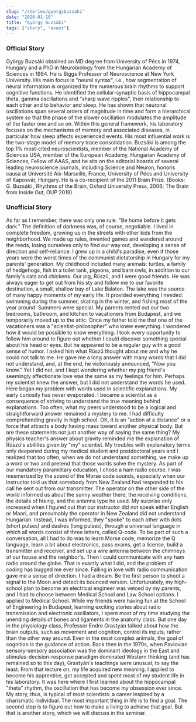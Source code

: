 ```yaml
---
slug: "/stories/gyorgybuzsaki"
date: "2020-01-10"
title: "György Buzsáki"
tags: ["story", "event"]
---
```

### Official Story
György Buzsáki obtained an MD degree from University of Pécs in 1974, Hungary and a PhD in Neurobiology from the Hungarian Academy of Sciences in 1984. He is Biggs Professor of Neuroscience at New York University. His main focus is "neural syntax", i.e., how segmentation of neural information is organized by the numerous brain rhythms to support cognitive functions. He identified the cellular-synaptic basis of hippocampal theta, gamma oscillations and "sharp wave ripples", their relationship to each other and to behavior and sleep. He has shown that neuronal oscillations span several orders of magnitude in time and form a hierarchical system so that the phase of the slower oscillation modulates the amplitude of the faster one and so on. Within this general framework, his laboratory focuses on the mechanisms of memory and associated diseases, in particular how sleep affects experienced events. His most influential work is the two-stage model of memory trace consolidation. Buzsáki is among the top 1% most-cited neuroscientists, member of the National Academy of Sciences USA, member of the European Academy, Hungarian Academy of Sciences, Fellow of AAAS, and he sits on the editorial boards of several leading neuroscience journals, including Science and Neuron, honoris causa at Université Aix-Marseille, France, University of Pécs and University of Kaposvár, Hungary. He is a co-recipient of the 2011 Brain Prize. (Books: G. Buzsáki , Rhythms of the Brain, Oxford University Press, 2006; The Brain from Inside Out, OUP 2019)

### Unofficial Story
As far as I remember, there was only one rule. "Be home before it gets dark." The definition of darkness was, of course, negotiable. I lived in complete freedom, growing up in the streets with other kids from the neighborhood. We made up rules, invented games and wandered around the reeds, losing ourselves only to find our way out, developing a sense of direction and self-reliance. I grew up in a child's paradise, even if those years were the worst times of the communist dictatorship in Hungary for my parents' generation. My childhood included many animals: turtles, a family of hedgehogs, fish in a toilet tank, pigeons, and barn owls, in addition to our family's cats and chickens. Our pig, Rüszü, and I were good friends. He was always eager to get out from his sty and follow me to our favorite destination, a small, shallow bay of Lake Balaton. The lake was the source of many happy moments of my early life. It provided everything I needed: swimming during the summer, skating in the winter, and fishing most of the year around. Summers were special. My parents rented out our two bedrooms, bathroom, and kitchen to vacationers from Budapest, and we temporarily moved up to the attic. Once my father told me that one of the vacationers was a "scientist-philosopher" who knew everything. I wondered how it would be possible to know everything. I took every opportunity to follow him around to figure out whether I could discover something special about his head or eyes. But he appeared to be a regular guy with a good sense of humor. I asked him what Rüszü thought about me and why he could not talk to me. He gave me a long answer with many words that I did not understand, and, at the end, he victoriously announced, "Now you know." Yet I did not, and I kept wondering whether my pig friend's seemingly affectionate love was the same as my feelings for him. Perhaps my scientist knew the answer, but I did not understand the words he used. Here began my problem with words used in scientific explanations. My early curiosity has never evaporated. I became a scientist as a consequence of striving to understand the true meaning behind explanations. Too often, what my peers understood to be a logical and straightforward answer remained a mystery to me. I had difficulty comprehending gravity in high school. OK, it is an "action at a distance" or a force that attracts a body having mass toward another physical body. But are these statements not just another way of saying the same thing? My physics teacher's answer about gravity reminded me the explanation of Rüszü's abilities given by "my" scientist. My troubles with explanatory terms only deepened during my medical student and postdoctoral years and I realized that too often, when we do not understand something, we make up a word or two and pretend that those words solve the mystery. As part of our mandatory paramilitary education, I chose a ham radio course. I was mesmerized by the sound of the Morse code sounds, especially when our instructor told us that somebody from New Zealand had responded to his call he sent out from our transmitter. The operator on the other side of the world informed us about the sunny weather there, the receiving conditions, the details of his rig, and the antenna type he used. My surprise only increased when I figured out that our instructor did not speak either English or Maori, and presumably the operator in New Zealand did not understand Hungarian. Instead, I was informed, they "spoke" to each other with dots (short pulses) and dashes (long pulses), through a universal language in which all words consist of three letters, called Q-code. To be part of such a conversation, all I had to do was to learn Morse code, memorize the Q language, learn a bit about electronics, pass exams, get a license, build a transmitter and receiver, and set up a wire antenna between the chimneys of our house and the neighbor's. Then I could communicate with any ham radio around the globe. That is exactly what I did, and the problem of coding has bugged me ever since. Falling in love with radio communication gave me a sense of direction. I had a dream. Be the first person to shoot a signal to the Moon and detect its bounced version. Unfortunately, my high-school plan to become an electrical engineer was vetoed by my parents, and I had to choose between Medical School and Law School options. I applied to Medical School. While my friends were having fun at the School of Engineering in Budapest, learning exciting stories about radio transmission and electronic oscillators, I spent most of my time studying the unending details of bones and ligaments in the anatomy class. But one day in the physiology class, Professor Endre Grastyán talked about how the brain outputs, such as movement and cognition, control its inputs, rather than the other way around. Even in the most complex animals, the goal of cognition is the guidance of action. Back then in the 1970s, when Pavlovian sensory-sensory association was the dominant ideology in the East and stimulus-decision-response paradigm dominated Western thinking (and has remained so to this day), Grastyán's teachings were unusual, to say the least. From that lecture on, my life acquired new meaning. I applied to become his apprentice, got accepted and spent most of my student life in his laboratory. It was here where I first learned about the hippocampal "theta" rhythm, the oscillation that has become my obsession ever since. My story, thus, is typical of most scientists: a career inspired by a charismatic individual. The most important thing in life is to find a goal. The second step is to figure out how to make a living to achieve that goal. But that is another story, which we will discuss in the seminar.
